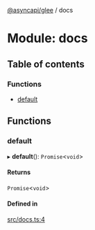 [@asyncapi/glee](../README.md) / docs

# Module: docs

## Table of contents

### Functions

- [default](docs.md#default)

## Functions

### default

▸ **default**(): `Promise`<`void`\>

#### Returns

`Promise`<`void`\>

#### Defined in

[src/docs.ts:4](https://github.com/asyncapi/glee/blob/2054f0a/src/docs.ts#L4)
